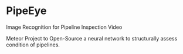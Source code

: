 # PipeEye
Image Recognition for Pipeline Inspection Video

Meteor Project to Open-Source a neural network to structurally assess condition of pipelines.

